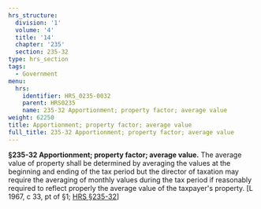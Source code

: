 ```yaml
---
hrs_structure:
  division: '1'
  volume: '4'
  title: '14'
  chapter: '235'
  section: 235-32
type: hrs_section
tags:
  - Government
menu:
  hrs:
    identifier: HRS_0235-0032
    parent: HRS0235
    name: 235-32 Apportionment; property factor; average value
weight: 62250
title: Apportionment; property factor; average value
full_title: 235-32 Apportionment; property factor; average value
---
```

**§235-32 Apportionment; property factor; average value.** The average value of property shall be determined by averaging the values at the beginning and ending of the tax period but the director of taxation may require the averaging of monthly values during the tax period if reasonably required to reflect properly the average value of the taxpayer's property. [L 1967, c 33, pt of §1; [HRS §235-32](/title-14/chapter-235/section-235-32/)]